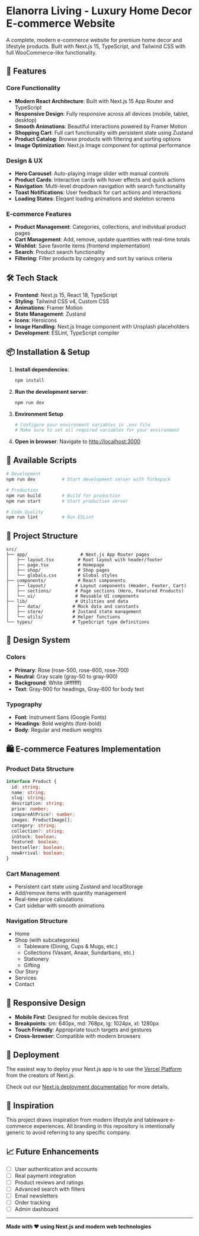 # Elanorra Living - Luxury Home Decor E-commerce Website

A complete, modern e-commerce website for premium home decor and lifestyle products. Built with Next.js 15, TypeScript, and Tailwind CSS with full WooCommerce-like functionality.

## 🌟 Features

### Core Functionality
- **Modern React Architecture**: Built with Next.js 15 App Router and TypeScript
- **Responsive Design**: Fully responsive across all devices (mobile, tablet, desktop)
- **Smooth Animations**: Beautiful interactions powered by Framer Motion
- **Shopping Cart**: Full cart functionality with persistent state using Zustand
- **Product Catalog**: Browse products with filtering and sorting options
- **Image Optimization**: Next.js Image component for optimal performance

### Design & UX
- **Hero Carousel**: Auto-playing image slider with manual controls
- **Product Cards**: Interactive cards with hover effects and quick actions
- **Navigation**: Multi-level dropdown navigation with search functionality
- **Toast Notifications**: User feedback for cart actions and interactions
- **Loading States**: Elegant loading animations and skeleton screens

### E-commerce Features
- **Product Management**: Categories, collections, and individual product pages
- **Cart Management**: Add, remove, update quantities with real-time totals
- **Wishlist**: Save favorite items (frontend implementation)
- **Search**: Product search functionality
- **Filtering**: Filter products by category and sort by various criteria

## 🛠 Tech Stack

- **Frontend**: Next.js 15, React 18, TypeScript
- **Styling**: Tailwind CSS v4, Custom CSS
- **Animations**: Framer Motion
- **State Management**: Zustand
- **Icons**: Heroicons
- **Image Handling**: Next.js Image component with Unsplash placeholders
- **Development**: ESLint, TypeScript compiler

## 📦 Installation & Setup

1. **Install dependencies**:
   ```bash
   npm install
   ```

2. **Run the development server**:
   ```bash
   npm run dev
   ```

3. **Environment Setup**
   ```bash
   # Configure your environment variables in .env file
   # Make sure to set all required variables for your environment
   ```

4. **Open in browser**:
   Navigate to [http://localhost:3000](http://localhost:3000)

## 🚀 Available Scripts

```bash
# Development
npm run dev          # Start development server with Turbopack

# Production
npm run build        # Build for production
npm run start        # Start production server

# Code Quality
npm run lint         # Run ESLint
```

## 📁 Project Structure

```
src/
├── app/                    # Next.js App Router pages
│   ├── layout.tsx         # Root layout with header/footer
│   ├── page.tsx           # Homepage
│   ├── shop/              # Shop pages
│   └── globals.css        # Global styles
├── components/            # React components
│   ├── layout/           # Layout components (Header, Footer, Cart)
│   ├── sections/         # Page sections (Hero, Featured Products)
│   └── ui/               # Reusable UI components
├── lib/                  # Utilities and data
│   ├── data/            # Mock data and constants
│   ├── store/           # Zustand state management
│   └── utils/           # Helper functions
└── types/               # TypeScript type definitions
```

## 🎨 Design System

### Colors
- **Primary**: Rose (rose-500, rose-600, rose-700)
- **Neutral**: Gray scale (gray-50 to gray-900)
- **Background**: White (#ffffff)
- **Text**: Gray-900 for headings, Gray-600 for body text

### Typography
- **Font**: Instrument Sans (Google Fonts)
- **Headings**: Bold weights (font-bold)
- **Body**: Regular and medium weights

## 🛍 E-commerce Features Implementation

### Product Data Structure
```typescript
interface Product {
  id: string;
  name: string;
  slug: string;
  description: string;
  price: number;
  compareAtPrice?: number;
  images: ProductImage[];
  category: string;
  collection?: string;
  inStock: boolean;
  featured: boolean;
  bestseller: boolean;
  newArrival: boolean;
}
```

### Cart Management
- Persistent cart state using Zustand and localStorage
- Add/remove items with quantity management
- Real-time price calculations
- Cart sidebar with smooth animations

### Navigation Structure
- Home
- Shop (with subcategories)
  - Tableware (Dining, Cups & Mugs, etc.)
  - Collections (Vasant, Anaar, Sundarbans, etc.)
  - Stationery
  - Gifting
- Our Story
- Services
- Contact

## 📱 Responsive Design

- **Mobile First**: Designed for mobile devices first
- **Breakpoints**: sm: 640px, md: 768px, lg: 1024px, xl: 1280px
- **Touch Friendly**: Appropriate touch targets and gestures
- **Cross-browser**: Compatible with modern browsers

## 🚀 Deployment

The easiest way to deploy your Next.js app is to use the [Vercel Platform](https://vercel.com/new?utm_medium=default-template&filter=next.js&utm_source=create-next-app&utm_campaign=create-next-app-readme) from the creators of Next.js.

Check out our [Next.js deployment documentation](https://nextjs.org/docs/app/building-your-application/deploying) for more details.

## 🎨 Inspiration

This project draws inspiration from modern lifestyle and tableware e-commerce experiences. All branding in this repository is intentionally generic to avoid referring to any specific company.

## 📈 Future Enhancements

- [ ] User authentication and accounts
- [ ] Real payment integration
- [ ] Product reviews and ratings
- [ ] Advanced search with filters
- [ ] Email newsletters
- [ ] Order tracking
- [ ] Admin dashboard

---

**Made with ❤️ using Next.js and modern web technologies**

